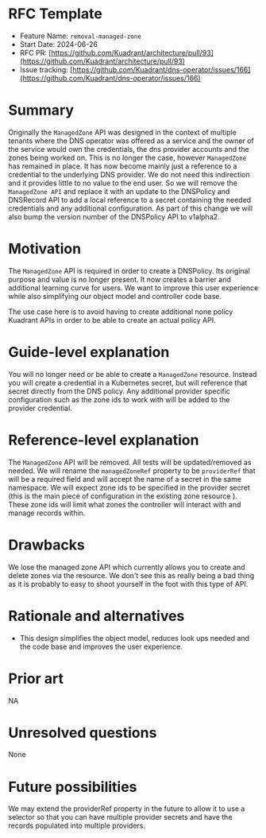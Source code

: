 # RFC Template

- Feature Name: `removal-managed-zone`
- Start Date: 2024-06-26
- RFC PR: [https://github.com/Kuadrant/architecture/pull/93](https://github.com/Kuadrant/architecture/pull/93)
- Issue tracking: [https://github.com/Kuadrant/dns-operator/issues/166](https://github.com/Kuadrant/dns-operator/issues/166)

# Summary
[summary]: #summary

Originally the `ManagedZone` API was designed in the context of multiple tenants where the DNS operator was offered as a service and the owner of the service would own the credentials, the dns provider accounts and the zones being worked on. This is no longer the case, however `ManagedZone` has remained in place. It has now become mainly just a reference to a credential to the underlying DNS provider. We do not need this indirection and it provides little to no value to the end user. So we will remove the `ManagedZone API` and replace it with an update to the DNSPolicy and DNSRecord API to add a local reference to a secret containing the needed credentials and any additional configuration. As part of this change we will also bump the version number of the DNSPolicy API to v1alpha2. 

# Motivation
[motivation]: #motivation

The `ManagedZone` API is required in order to create a DNSPolicy. Its original purpose and value is no longer present. It now creates a barrier and additional learning curve for users. We want to improve this user experience while also simplifying our object model and controller code base.

The use case here is to avoid having to create additional none policy Kuadrant APIs in order to be able to create an actual policy API. 

# Guide-level explanation
[guide-level-explanation]: #guide-level-explanation

You will no longer need or be able to create a `ManagedZone` resource. Instead you will create a credential in a Kubernetes secret, but will reference that secret directly from the DNS policy. Any additional provider specific configuration such as the zone ids to work with will be added to the provider credential.

# Reference-level explanation
[reference-level-explanation]: #reference-level-explanation

The `ManagedZone` API will be removed. All tests will be updated/removed as needed. We will rename the `managedZoneRef` property to be `providerRef` that will be a required field and will accept the name of a secret in the same namespace. We will expect zone ids to be specified in the provider secret (this is the main piece of configuration in the existing zone resource ). These zone ids will limit what zones the controller will interact with and manage records within. 

# Drawbacks
[drawbacks]: #drawbacks

We lose the managed zone API which currently allows you to create and delete zones via the resource. We don't see this as really being a bad thing as it is probably to easy to shoot yourself in the foot with this type of API. 

# Rationale and alternatives
[rationale-and-alternatives]: #rationale-and-alternatives

- This design simplifies the object model, reduces look ups needed and the code base and improves the user experience.

# Prior art
[prior-art]: #prior-art

NA

# Unresolved questions
[unresolved-questions]: #unresolved-questions

None 

# Future possibilities
[future-possibilities]: #future-possibilities

We may extend the providerRef property in the future to allow it to use a selector so that you can have multiple provider secrets and have the records populated into multiple providers.